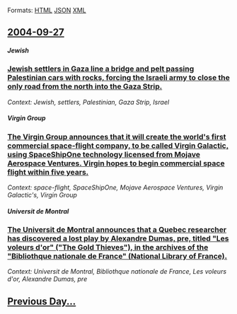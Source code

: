 
Formats: [HTML](2004/09/27/index.html)  [JSON](2004/09/27/index.json)  [XML](2004/09/27/index.xml)  

## [2004-09-27](/news/2004/09/27/index.md)

##### Jewish
### [ Jewish settlers in Gaza line a bridge and pelt passing Palestinian cars with rocks, forcing the Israeli army to close the only road from the north into the Gaza Strip. ](/news/2004/09/27/jewish-settlers-in-gaza-line-a-bridge-and-pelt-passing-palestinian-cars-with-rocks-forcing-the-israeli-army-to-close-the-only-road-from-th.md)
_Context: Jewish, settlers, Palestinian, Gaza Strip, Israel_

##### Virgin Group
### [ The Virgin Group announces that it will create the world's first commercial space-flight company, to be called Virgin Galactic, using SpaceShipOne technology licensed from Mojave Aerospace Ventures. Virgin hopes to begin commercial space flight within five years. ](/news/2004/09/27/the-virgin-group-announces-that-it-will-create-the-world-s-first-commercial-space-flight-company-to-be-called-virgin-galactic-using-space.md)
_Context: space-flight, SpaceShipOne, Mojave Aerospace Ventures, Virgin Galactic's, Virgin Group_

##### Universit de Montral
### [ The Universit de Montral announces that a Quebec researcher has discovered a lost play by Alexandre Dumas, pre, titled "Les voleurs d'or" ("The Gold Thieves"), in the archives of the "Bibliothque nationale de France" (National Library of France). ](/news/2004/09/27/the-universite-de-montreal-announces-that-a-quebec-researcher-has-discovered-a-lost-play-by-alexandre-dumas-pere-titled-les-voleurs-d-or.md)
_Context: Universit de Montral, Bibliothque nationale de France, Les voleurs d'or, Alexandre Dumas, pre_

## [Previous Day...](/news/2004/09/26/index.md)


